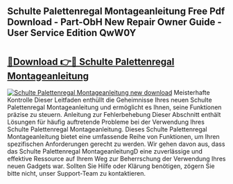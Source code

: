 ## Schulte Palettenregal Montageanleitung Free Pdf Download - Part-ObH New Repair Owner Guide - User Service Edition QwW0Y

# <h2><a href="http://df6k5sq.blite.top/?on=Schulte+Palettenregal+Montageanleitung">🔗Download 👉🔴 Schulte Palettenregal Montageanleitung</a></h2>

[![Schulte Palettenregal Montageanleitung new download](https://i.imgur.com/lujVjoI.png)](http://df6k5sq.blite.top/?on=Schulte+Palettenregal+Montageanleitung)
Meisterhafte Kontrolle Dieser Leitfaden enthüllt die Geheimnisse Ihres neuen Schulte Palettenregal Montageanleitung und ermöglicht es Ihnen, seine Funktionen präzise zu steuern. Anleitung zur Fehlerbehebung Dieser Abschnitt enthält Lösungen für häufig auftretende Probleme bei der Verwendung Ihres Schulte Palettenregal Montageanleitung. Dieses Schulte Palettenregal Montageanleitung bietet eine umfassende Reihe von Funktionen, um Ihren spezifischen Anforderungen gerecht zu werden. Wir gehen davon aus, dass das Schulte Palettenregal MontageanleitungD eine zuverlässige und effektive Ressource auf Ihrem Weg zur Beherrschung der Verwendung Ihres neuen Gadgets war. Sollten Sie Hilfe oder Klärung benötigen, zögern Sie bitte nicht, unser Support-Team zu kontaktieren.
